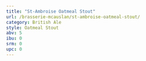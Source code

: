 ```yaml
---
title: "St-Ambroise Oatmeal Stout"
url: /brasserie-mcauslan/st-ambroise-oatmeal-stout/
category: British Ale
style: Oatmeal Stout
abv: 5
ibu: 0
srm: 0
upc: 0
---
```


